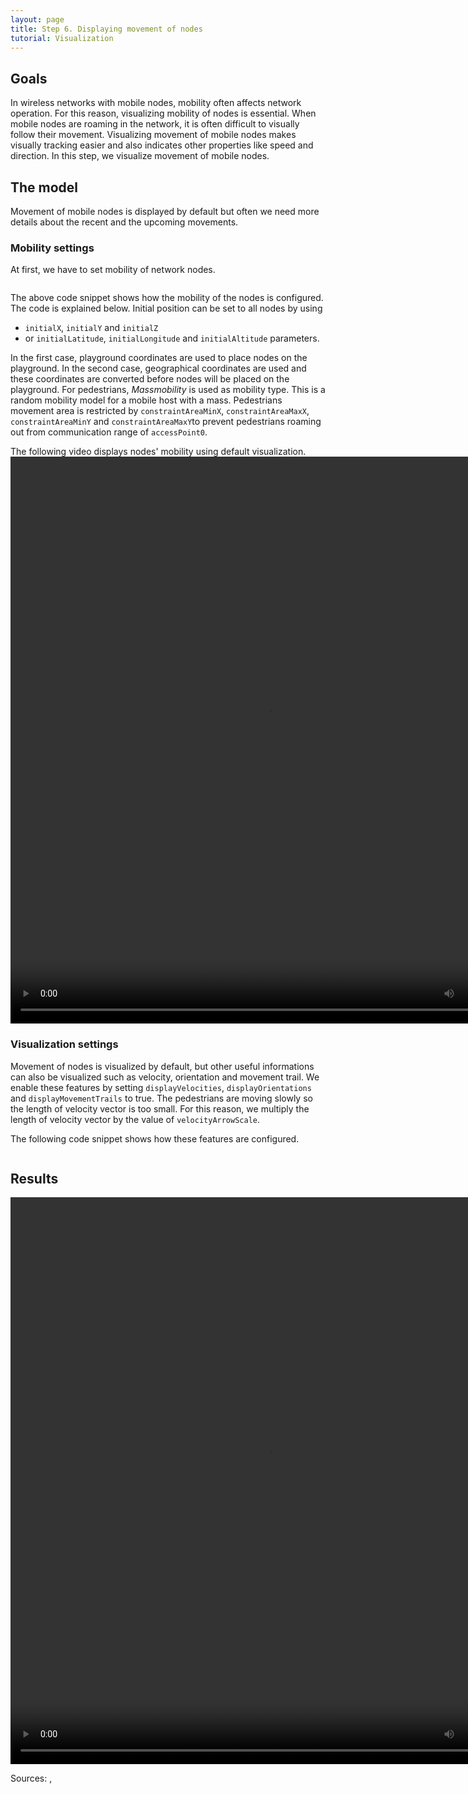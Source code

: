 ```yaml
---
layout: page
title: Step 6. Displaying movement of nodes
tutorial: Visualization
---
```


## Goals
In wireless networks with mobile nodes, mobility often affects network operation. 
For this reason, visualizing mobility of nodes is essential. When mobile nodes are 
roaming in the network, it is often difficult to visually follow their movement. 
Visualizing movement of mobile nodes makes visually tracking easier and 
also indicates other properties like speed and direction.
In this step, we visualize movement of mobile nodes.

## The model
Movement of mobile nodes is displayed by default but often we need more details about the recent 
and the upcoming movements.

### Mobility settings
At first, we have to set mobility of network nodes. 

<pre class="snippet" src="../omnetpp.ini" from="\# mobility settings" until="\# mobility settings end"></pre>

The above code snippet shows how the mobility of the nodes is configured. 
The code is explained below.
Initial position can be set to all nodes by using 
- `initialX`, `initialY` and `initialZ`
- or `initialLatitude`, `initialLongitude` and `initialAltitude` parameters.

In the first case, playground coordinates are used to place nodes on the playground. 
In the second case, geographical coordinates are used and these coordinates 
are converted before nodes will be placed on the playground. For pedestrians, 
*Massmobility* is used as mobility type. This is a random mobility model 
for a mobile host with a mass. Pedestrians movement area is restricted
by `constraintAreaMinX`, `constraintAreaMaxX`, `constraintAreaMinY` and 
`constraintAreaMaxY`to prevent pedestrians roaming out from communication range 
of `accessPoint0`.

The following video displays nodes' mobility using default visualization. 
<video autoplay loop controls onclick="this.paused ? this.play() : this.pause();" width="822" height="907" src="step6_model_2d.mp4"></video>

### Visualization settings
<!-- a velocity-re meg az orientation-re szukseg van? -->

Movement of nodes is visualized by default, but other useful informations can 
also be visualized such as velocity, orientation and movement trail. We enable 
these features by setting `displayVelocities`, `displayOrientations` and 
`displayMovementTrails` to true. The pedestrians are moving slowly so the length of 
velocity vector is too small. For this reason, we multiply the length of velocity 
vector by the value of `velocityArrowScale`.

The following code snippet shows how these features are configured.

<pre class="snippet" src="../omnetpp.ini" from="\# displaying movements" until="#---"></pre>

## Results
<video autoplay loop controls onclick="this.paused ? this.play() : this.pause();" width="822" height="907" src="step6_result_2d.mp4"></video>

<!--
<img src="step07_moving_2d.gif">
<img src="step5_result3.gif" width="850">
It is advisable to run the simulation in Fast mode, because the nodes move very slowly if viewed in Normal mode.

It can be seen in the animation below <i>pedestrian0</i> and <i>pedestrian1</i> roam in the park between invisible borders that we adjust to them.

Here's that in Module view mode:


And here's that in 3D Scene view mode:
-->

Sources: <a srcfile="visualization/omnetpp.ini" />, <a srcfile="visualization/VisualizationD.ned" />
